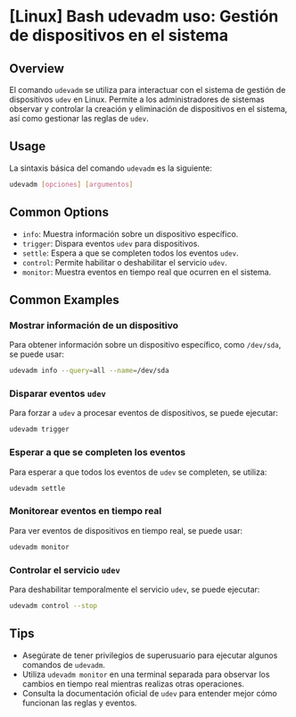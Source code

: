# [Linux] Bash udevadm uso: Gestión de dispositivos en el sistema

## Overview
El comando `udevadm` se utiliza para interactuar con el sistema de gestión de dispositivos `udev` en Linux. Permite a los administradores de sistemas observar y controlar la creación y eliminación de dispositivos en el sistema, así como gestionar las reglas de `udev`.

## Usage
La sintaxis básica del comando `udevadm` es la siguiente:

```bash
udevadm [opciones] [argumentos]
```

## Common Options
- `info`: Muestra información sobre un dispositivo específico.
- `trigger`: Dispara eventos `udev` para dispositivos.
- `settle`: Espera a que se completen todos los eventos `udev`.
- `control`: Permite habilitar o deshabilitar el servicio `udev`.
- `monitor`: Muestra eventos en tiempo real que ocurren en el sistema.

## Common Examples

### Mostrar información de un dispositivo
Para obtener información sobre un dispositivo específico, como `/dev/sda`, se puede usar:

```bash
udevadm info --query=all --name=/dev/sda
```

### Disparar eventos `udev`
Para forzar a `udev` a procesar eventos de dispositivos, se puede ejecutar:

```bash
udevadm trigger
```

### Esperar a que se completen los eventos
Para esperar a que todos los eventos de `udev` se completen, se utiliza:

```bash
udevadm settle
```

### Monitorear eventos en tiempo real
Para ver eventos de dispositivos en tiempo real, se puede usar:

```bash
udevadm monitor
```

### Controlar el servicio `udev`
Para deshabilitar temporalmente el servicio `udev`, se puede ejecutar:

```bash
udevadm control --stop
```

## Tips
- Asegúrate de tener privilegios de superusuario para ejecutar algunos comandos de `udevadm`.
- Utiliza `udevadm monitor` en una terminal separada para observar los cambios en tiempo real mientras realizas otras operaciones.
- Consulta la documentación oficial de `udev` para entender mejor cómo funcionan las reglas y eventos.
